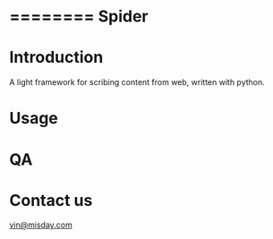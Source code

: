 ========
Spider
========

# Introduction
A light framework for scribing content from web, written with python.

# Usage

# QA

# Contact us
vin@misday.com
